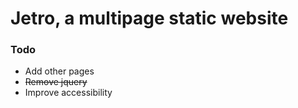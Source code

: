 # Jetro, a multipage static website

### Todo
* Add other pages
* ~~Remove jquery~~ 
* Improve accessibility
